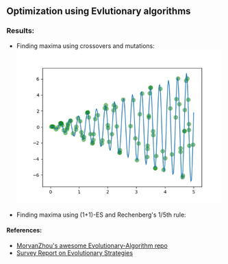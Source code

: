 ## Optimization using Evlutionary algorithms


### Results:


* Finding maxima using crossovers and mutations:
![Evolution](figs/size_1_DNA/evolution.gif)

* Finding maxima using (1+1)-ES and Rechenberg's 1/5th rule:

#### References:
* [MorvanZhou's awesome Evolutionary-Algorithm repo](https://github.com/MorvanZhou/Evolutionary-Algorithm)
* [Survey Report on Evolutionary Strategies](http://www.cmap.polytechnique.fr/~nikolaus.hansen/es-overview-2015.pdf)

